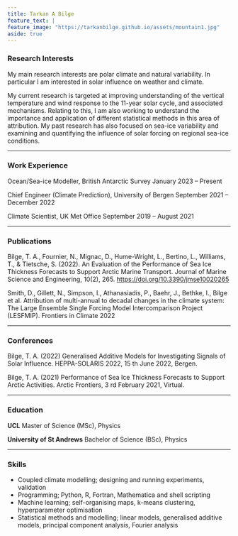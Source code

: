 ```yaml
---
title: Tarkan A Bilge
feature_text: |
feature_image: "https://tarkanbilge.github.io/assets/mountain1.jpg"
aside: true
---
```


### Research Interests

My main research interests are polar climate and natural variability. In particular I am interested in solar influence on weather and climate.

My current research is targeted at improving understanding of the vertical temperature and wind response to the 11-year solar cycle, and associated mechanisms. Relating to this, I am also working to understand the importance and application of different statistical methods in this area of attribution. My past research has also focused on sea-ice variability and examining and quantifying the influence of solar forcing on regional sea-ice conditions. 

---

### Work Experience

Ocean/Sea-ice Modeller, British Antarctic Survey
January 2023 – Present

Chief Engineer (Climate Prediction), University of Bergen 
September 2021 – December 2022 

Climate Scientist, UK Met Office
September 2019 – August 2021

---

### Publications  

Bilge, T. A., Fournier, N., Mignac, D., Hume-Wright, L., Bertino, L., Williams, T., & Tietsche, S. (2022). An Evaluation of the Performance of Sea Ice Thickness Forecasts to Support Arctic Marine Transport. Journal of Marine Science and Engineering, 10(2), 265. https://doi.org/10.3390/jmse10020265

Smith, D., Gillett, N., Simpson, I., Athanasiadis, P., Baehr, J., Bethke, I., Bilge et al. Attribution of multi-annual to decadal changes in the climate system: The Large Ensemble Single Forcing Model Intercomparison Project (LESFMIP). Frontiers in Climate 2022

---

### Conferences

Bilge, T. A. (2022) Generalised Additive Models for Investigating Signals of Solar
Influence. HEPPA-SOLARIS 2022, 15 th June 2022, Bergen.

Bilge, T. A. (2021) Performance of Sea Ice Thickness Forecasts to Support
Arctic Activities. Arctic Frontiers, 3 rd February 2021, Virtual.

---

### Education

**UCL**
Master of Science (MSc), Physics

**University of St Andrews**
Bachelor of Science (BSc), Physics

---

### Skills 

* Coupled climate modelling; designing and running experiments, validation
* Programming; Python, R, Fortran, Mathematica and shell scripting
* Machine learning; self-organising maps, k-means clustering, hyperparameter optimisation
* Statistical methods and modelling; linear models, generalised additive models, principal component analysis, Fourier analysis

